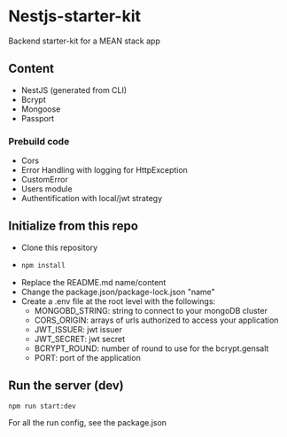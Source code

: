 # Nestjs-starter-kit

Backend starter-kit for a MEAN stack app

## Content

- NestJS (generated from CLI)
- Bcrypt
- Mongoose
- Passport

### Prebuild code

- Cors
- Error Handling with logging for HttpException
- CustomError
- Users module
- Authentification with local/jwt strategy

## Initialize from this repo

- Clone this repository
- ```sh
  npm install
  ```
- Replace the README.md name/content
- Change the package.json/package-lock.json "name"
- Create a .env file at the root level with the followings:
  - MONGOBD_STRING: string to connect to your mongoDB cluster
  - CORS_ORIGIN: arrays of urls authorized to access your application
  - JWT_ISSUER: jwt issuer
  - JWT_SECRET: jwt secret
  - BCRYPT_ROUND: number of round to use for the bcrypt.gensalt
  - PORT: port of the application

## Run the server (dev)

```sh
npm run start:dev
```
For all the run config, see the package.json
